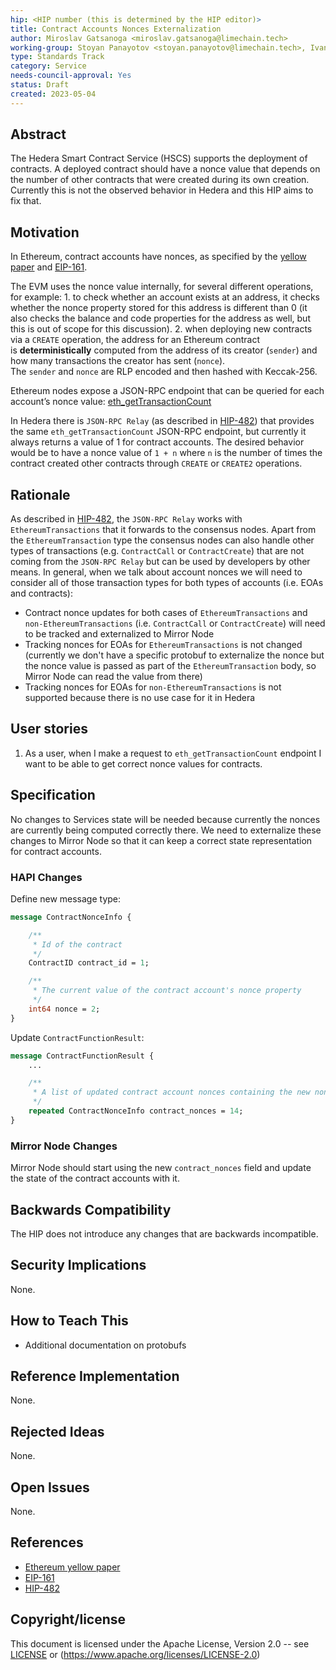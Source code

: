 ```yaml
---
hip: <HIP number (this is determined by the HIP editor)>
title: Contract Accounts Nonces Externalization
author: Miroslav Gatsanoga <miroslav.gatsanoga@limechain.tech>
working-group: Stoyan Panayotov <stoyan.panayotov@limechain.tech>, Ivan Kavaldzhiev <ivan.kavaldzhiev@limechain.tech>, Richard Bair <@rbair23>, Nana Essilfie-Conduah <@Nana-EC>
type: Standards Track
category: Service
needs-council-approval: Yes
status: Draft
created: 2023-05-04
---
```


## Abstract

The Hedera Smart Contract Service (HSCS) supports the deployment of contracts. A deployed contract should have a nonce value that depends on the number of other contracts that were created during its own creation.
Currently this is not the observed behavior in Hedera and this HIP aims to fix that.

## Motivation

In Ethereum, contract accounts have nonces, as specified by the [yellow paper](http://gavwood.com/paper.pdf) and [EIP-161](https://github.com/ethereum/EIPs/blob/master/EIPS/eip-161.md).

The EVM uses the nonce value internally, for several different operations, for example:
    1. to check whether an account exists at an address, it checks whether the nonce property stored for this address is different than 0 (it also checks the balance and code properties for the address as well, but this is out of scope for this discussion).
    2. when deploying new contracts via a `CREATE` operation, the address for an Ethereum contract is **deterministically** computed from the address of its creator (`sender`) and how many transactions the creator has sent (`nonce`). The `sender` and `nonce` are RLP encoded and then hashed with Keccak-256.

Ethereum nodes expose a JSON-RPC endpoint that can be queried for each account’s nonce value: [eth_getTransactionCount](https://ethereum.org/en/developers/docs/apis/json-rpc/#eth_gettransactioncount)

In Hedera there is `JSON-RPC Relay` (as described in [HIP-482](https://hips.hedera.com/hip/hip-482)) that provides the same `eth_getTransactionCount` JSON-RPC endpoint, but currently it always returns a value of 1 for contract accounts. The desired behavior would be to have a nonce value of `1 + n` where `n` is the number of times the contract created other contracts through `CREATE` or `CREATE2` operations.

## Rationale

As described in [HIP-482](https://hips.hedera.com/hip/hip-482), the `JSON-RPC Relay` works with `EthereumTransactions` that it forwards to the consensus nodes. Apart from the `EthereumTransaction` type the consensus nodes can also handle other types of transactions (e.g. `ContractCall` or `ContractCreate`) that are not coming from the `JSON-RPC Relay` but can be used by developers by other means.
In general, when we talk about account nonces we will need to consider all of those transaction types for both types of accounts (i.e. EOAs and contracts):

- Contract nonce updates for both cases of `EthereumTransactions` and `non-EthereumTransactions` (i.e. `ContractCall` or `ContractCreate`) will need to be tracked and externalized to Mirror Node
- Tracking nonces for EOAs for `EthereumTransactions` is not changed (currently we don't have a specific protobuf to externalize the nonce but the nonce value is passed as part of the `EthereumTransaction` body, so Mirror Node can read the value from there)
- Tracking nonces for EOAs for `non-EthereumTransactions` is not supported because there is no use case for it in Hedera

## User stories

1. As a user, when I make a request to `eth_getTransactionCount` endpoint I want to be able to get correct nonce values for contracts.
  
## Specification

No changes to Services state will be needed because currently the nonces are currently being computed correctly there. We need to externalize these changes to Mirror Node so that it can keep a correct state representation for contract accounts.

### HAPI Changes

Define new message type:

```protobuf
message ContractNonceInfo {

    /**
     * Id of the contract
     */
    ContractID contract_id = 1;

    /**
     * The current value of the contract account's nonce property
     */
    int64 nonce = 2;
}
```

Update `ContractFunctionResult`:

```protobuf
message ContractFunctionResult {
    ...

    /**
     * A list of updated contract account nonces containing the new nonce value for each contract account
     */
    repeated ContractNonceInfo contract_nonces = 14;
}
```

### Mirror Node Changes

Mirror Node should start using the new `contract_nonces` field and update the state of the contract accounts with it.

## Backwards Compatibility

The HIP does not introduce any changes that are backwards incompatible.

## Security Implications

None.

## How to Teach This

- Additional documentation on protobufs

## Reference Implementation

None.

## Rejected Ideas

None.

## Open Issues

None.

## References

- [Ethereum yellow paper](http://gavwood.com/paper.pdf)
- [EIP-161](https://github.com/ethereum/EIPs/blob/master/EIPS/eip-161.md)
- [HIP-482](https://hips.hedera.com/hip/hip-482)

## Copyright/license

This document is licensed under the Apache License, Version 2.0 -- see [LICENSE](../LICENSE) or (https://www.apache.org/licenses/LICENSE-2.0)
